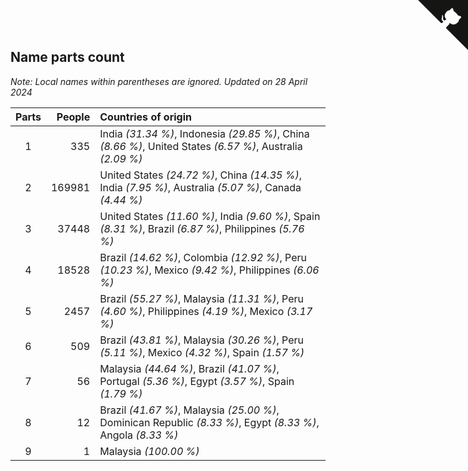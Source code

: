 ## Name parts count

*Note: Local names within parentheses are ignored.*
*Updated on 28 April 2024*

| Parts | People | Countries of origin |
| :--: | ---: | :--- |
| 1 | 335 | India *(31.34 %)*, Indonesia *(29.85 %)*, China *(8.66 %)*, United States *(6.57 %)*, Australia *(2.09 %)* |
| 2 | 169981 | United States *(24.72 %)*, China *(14.35 %)*, India *(7.95 %)*, Australia *(5.07 %)*, Canada *(4.44 %)* |
| 3 | 37448 | United States *(11.60 %)*, India *(9.60 %)*, Spain *(8.31 %)*, Brazil *(6.87 %)*, Philippines *(5.76 %)* |
| 4 | 18528 | Brazil *(14.62 %)*, Colombia *(12.92 %)*, Peru *(10.23 %)*, Mexico *(9.42 %)*, Philippines *(6.06 %)* |
| 5 | 2457 | Brazil *(55.27 %)*, Malaysia *(11.31 %)*, Peru *(4.60 %)*, Philippines *(4.19 %)*, Mexico *(3.17 %)* |
| 6 | 509 | Brazil *(43.81 %)*, Malaysia *(30.26 %)*, Peru *(5.11 %)*, Mexico *(4.32 %)*, Spain *(1.57 %)* |
| 7 | 56 | Malaysia *(44.64 %)*, Brazil *(41.07 %)*, Portugal *(5.36 %)*, Egypt *(3.57 %)*, Spain *(1.79 %)* |
| 8 | 12 | Brazil *(41.67 %)*, Malaysia *(25.00 %)*, Dominican Republic *(8.33 %)*, Egypt *(8.33 %)*, Angola *(8.33 %)* |
| 9 | 1 | Malaysia *(100.00 %)* |


<a href="https://github.com/JustinTimeCuber/wca_statistics" class="github-corner" aria-label="View source on Github"><svg width="80" height="80" viewBox="0 0 250 250" style="fill:#151513; color:#fff; position: absolute; top: 0; border: 0; right: 0;" aria-hidden="true"><path d="M0,0 L115,115 L130,115 L142,142 L250,250 L250,0 Z"></path><path d="M128.3,109.0 C113.8,99.7 119.0,89.6 119.0,89.6 C122.0,82.7 120.5,78.6 120.5,78.6 C119.2,72.0 123.4,76.3 123.4,76.3 C127.3,80.9 125.5,87.3 125.5,87.3 C122.9,97.6 130.6,101.9 134.4,103.2" fill="currentColor" style="transform-origin: 130px 106px;" class="octo-arm"></path><path d="M115.0,115.0 C114.9,115.1 118.7,116.5 119.8,115.4 L133.7,101.6 C136.9,99.2 139.9,98.4 142.2,98.6 C133.8,88.0 127.5,74.4 143.8,58.0 C148.5,53.4 154.0,51.2 159.7,51.0 C160.3,49.4 163.2,43.6 171.4,40.1 C171.4,40.1 176.1,42.5 178.8,56.2 C183.1,58.6 187.2,61.8 190.9,65.4 C194.5,69.0 197.7,73.2 200.1,77.6 C213.8,80.2 216.3,84.9 216.3,84.9 C212.7,93.1 206.9,96.0 205.4,96.6 C205.1,102.4 203.0,107.8 198.3,112.5 C181.9,128.9 168.3,122.5 157.7,114.1 C157.9,116.9 156.7,120.9 152.7,124.9 L141.0,136.5 C139.8,137.7 141.6,141.9 141.8,141.8 Z" fill="currentColor" class="octo-body"></path></svg></a><style>.github-corner:hover .octo-arm{animation:octocat-wave 560ms ease-in-out}@keyframes octocat-wave{0%,100%{transform:rotate(0)}20%,60%{transform:rotate(-25deg)}40%,80%{transform:rotate(10deg)}}@media (max-width:500px){.github-corner:hover .octo-arm{animation:none}.github-corner .octo-arm{animation:octocat-wave 560ms ease-in-out}}</style>

